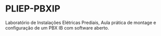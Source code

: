 # PLIEP-PBXIP
Laboratório de Instalações Elétricas Prediais, Aula prática de montage e configuração de um PBX IB com software  aberto.
